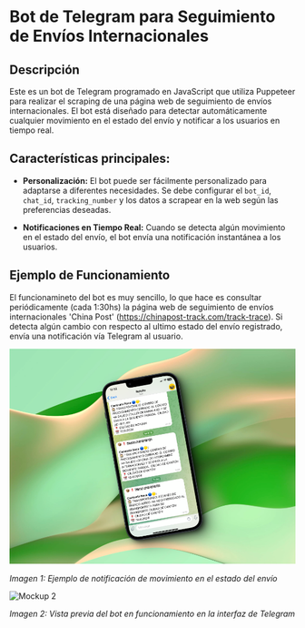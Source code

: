# Bot de Telegram para Seguimiento de Envíos Internacionales

## Descripción

Este es un bot de Telegram programado en JavaScript que utiliza Puppeteer para realizar el scraping de una página web de seguimiento de envíos internacionales. El bot está diseñado para detectar automáticamente cualquier movimiento en el estado del envío y notificar a los usuarios en tiempo real.

## Características principales:

- **Personalización:** El bot puede ser fácilmente personalizado para adaptarse a diferentes necesidades. Se debe configurar el `bot_id`, `chat_id`, `tracking_number` y los datos a scrapear en la web según las preferencias deseadas.

- **Notificaciones en Tiempo Real:** Cuando se detecta algún movimiento en el estado del envío, el bot envía una notificación instantánea a los usuarios.

## Ejemplo de Funcionamiento

El funcionamineto del bot es muy sencillo, lo que hace es consultar periódicamente (cada 1:30hs) la página web de seguimiento de envíos internacionales 'China Post' (https://chinapost-track.com/track-trace). Si detecta algún cambio con respecto al ultimo estado del envío registrado, envía una notificación vía Telegram al usuario.

![Mockup 1](img/mockup1.png)

*Imagen 1: Ejemplo de notificación de movimiento en el estado del envío*

![Mockup 2](img/mockup2.jpg)

*Imagen 2: Vista previa del bot en funcionamiento en la interfaz de Telegram*
